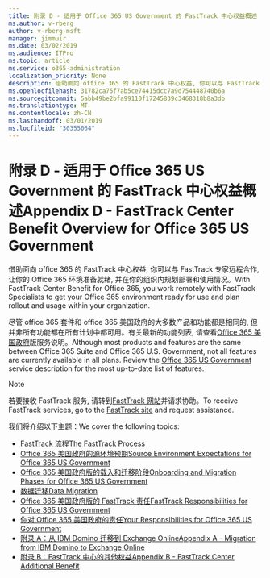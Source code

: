 ```yaml
---
title: 附录 D - 适用于 Office 365 US Government 的 FastTrack 中心权益概述
ms.author: v-rberg
author: v-rberg-msft
manager: jimmuir
ms.date: 03/02/2019
ms.audience: ITPro
ms.topic: article
ms.service: o365-administration
localization_priority: None
description: 借助面向 office 365 的 FastTrack 中心权益, 你可以与 FastTrack 专家远程合作, 让你的 Office 365 环境准备就绪, 并在你的组织内规划部署和使用情况。
ms.openlocfilehash: 31782ca75f7ab5ce74415dcc7a9d754448740b6a
ms.sourcegitcommit: 5abb49be2bfa99110f17245839c3468318b8a3db
ms.translationtype: MT
ms.contentlocale: zh-CN
ms.lasthandoff: 03/01/2019
ms.locfileid: "30355064"
---
```

# <a name="appendix-d---fasttrack-center-benefit-overview-for-office-365-us-government"></a><span data-ttu-id="3c332-103">附录 D - 适用于 Office 365 US Government 的 FastTrack 中心权益概述</span><span class="sxs-lookup"><span data-stu-id="3c332-103">Appendix D - FastTrack Center Benefit Overview for Office 365 US Government</span></span>

<span data-ttu-id="3c332-104">借助面向 office 365 的 FastTrack 中心权益, 你可以与 FastTrack 专家远程合作, 让你的 Office 365 环境准备就绪, 并在你的组织内规划部署和使用情况。</span><span class="sxs-lookup"><span data-stu-id="3c332-104">With FastTrack Center Benefit for Office 365, you work remotely with FastTrack Specialists to get your Office 365 environment ready for use and plan rollout and usage within your organization.</span></span> 
  
<span data-ttu-id="3c332-p101">尽管 office 365 套件和 office 365 美国政府的大多数产品和功能都是相同的, 但并非所有功能都在所有计划中都可用。有关最新的功能列表, 请查看[Office 365 美国政府](https://aka.ms/aboutgovcloud)版服务说明。</span><span class="sxs-lookup"><span data-stu-id="3c332-p101">Although most products and features are the same between Office 365 Suite and Office 365 U.S. Government, not all features are currently available in all plans. Review the [Office 365 US Government](https://aka.ms/aboutgovcloud) service description for the most up-to-date list of features.</span></span>

> [!NOTE]
> <span data-ttu-id="3c332-107">若要接收 FastTrack 服务, 请转到[FastTrack 网站](https://go.microsoft.com/fwlink/?linkid=780698)并请求协助。</span><span class="sxs-lookup"><span data-stu-id="3c332-107">To receive FastTrack services, go to the [FastTrack site](https://go.microsoft.com/fwlink/?linkid=780698) and request assistance.</span></span>  

<span data-ttu-id="3c332-108">我们将介绍以下主题：</span><span class="sxs-lookup"><span data-stu-id="3c332-108">We cover the following topics:</span></span>
- [<span data-ttu-id="3c332-109">FastTrack 流程</span><span class="sxs-lookup"><span data-stu-id="3c332-109">The FastTrack Process</span></span>](O365-fasttrack-process.md) 
- [<span data-ttu-id="3c332-110">Office 365 美国政府的源环境预期</span><span class="sxs-lookup"><span data-stu-id="3c332-110">Source Environment Expectations for Office 365 US Government</span></span>](US-Gov-appendix-source-environment-expectations.md)   
- [<span data-ttu-id="3c332-111">Office 365 美国政府版的载入和迁移阶段</span><span class="sxs-lookup"><span data-stu-id="3c332-111">Onboarding and Migration Phases for Office 365 US Government</span></span>](US-Gov-appendix-onboarding-and-migration.md)
- [<span data-ttu-id="3c332-112">数据迁移</span><span class="sxs-lookup"><span data-stu-id="3c332-112">Data Migration</span></span>](O365-data-migration.md)    
- [<span data-ttu-id="3c332-113">Office 365 美国政府版的 FastTrack 责任</span><span class="sxs-lookup"><span data-stu-id="3c332-113">FastTrack Responsibilities for Office 365 US Government</span></span>](US-Gov-appendix-fasttrack-responsibilities.md)   
- [<span data-ttu-id="3c332-114">你对 Office 365 美国政府的责任</span><span class="sxs-lookup"><span data-stu-id="3c332-114">Your Responsibilities for Office 365 US Government</span></span>](US-Gov-appendix-your-responsibilities.md) 
- [<span data-ttu-id="3c332-115">附录 A：从 IBM Domino 迁移到 Exchange Online</span><span class="sxs-lookup"><span data-stu-id="3c332-115">Appendix A - Migration from IBM Domino to Exchange Online</span></span>](O365-from-ibm-domino-to-exchange-online.md)   
- [<span data-ttu-id="3c332-116">附录 B：FastTrack 中心的其他权益</span><span class="sxs-lookup"><span data-stu-id="3c332-116">Appendix B - FastTrack Center Additional Benefit</span></span>](O365-fasttrack-additional-benefits.md)


